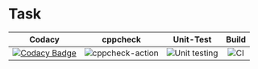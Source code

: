 # Task
|Codacy|cppcheck|Unit-Test|Build|
|:--:|:--:|:--:|:--:|
|[![Codacy Badge](https://api.codacy.com/project/badge/Grade/d93b9be3b20340fcac3b1434519f3a3f)](https://app.codacy.com/manual/stepin105005/program_example?utm_source=github.com&utm_medium=referral&utm_content=stepin105005/program_example&utm_campaign=Badge_Grade_Dashboard)|![cppcheck-action](https://github.com/stepin105005/1/workflows/cppcheck-action/badge.svg?branch=master)|![Unit testing](https://github.com/stepin105005/program_example/workflows/Unit%20testing/badge.svg?branch=master)|![CI](https://github.com/stepin105005/program_example/workflows/CI/badge.svg?branch=master)|
